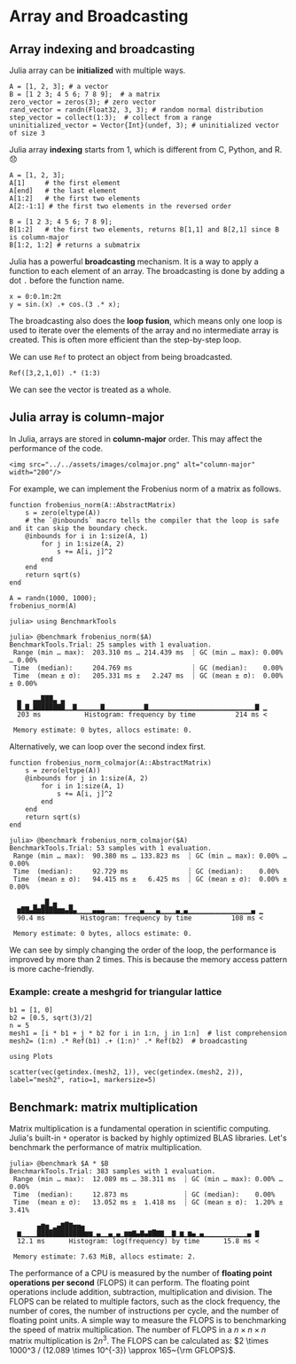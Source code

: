 # Array and Broadcasting

## Array indexing and broadcasting
Julia array can be **initialized** with multiple ways.
```@repl array
A = [1, 2, 3]; # a vector
B = [1 2 3; 4 5 6; 7 8 9];  # a matrix
zero_vector = zeros(3); # zero vector
rand_vector = randn(Float32, 3, 3); # random normal distribution
step_vector = collect(1:3);  # collect from a range
uninitialized_vector = Vector{Int}(undef, 3); # uninitialized vector of size 3
```

Julia array **indexing** starts from 1, which is different from C, Python, and R. 😞
```@repl array
A = [1, 2, 3];
A[1]     # the first element
A[end]   # the last element
A[1:2]   # the first two elements
A[2:-1:1] # the first two elements in the reversed order
```

```@repl array
B = [1 2 3; 4 5 6; 7 8 9];
B[1:2]   # the first two elements, returns B[1,1] and B[2,1] since B is column-major
B[1:2, 1:2] # returns a submatrix
```

Julia has a powerful **broadcasting** mechanism. It is a way to apply a function to each element of an array. The broadcasting is done by adding a dot `.` before the function name.
```@repl array
x = 0:0.1π:2π
y = sin.(x) .+ cos.(3 .* x);
```

The broadcasting also does the **loop fusion**, which means only one loop is used to iterate over the elements of the array and no intermediate array is created. This is often more efficient than the step-by-step loop.

We can use `Ref` to protect an object from being broadcasted.
```@repl array
Ref([3,2,1,0]) .* (1:3)
```
We can see the vector is treated as a whole.

## Julia array is column-major

In Julia, arrays are stored in **column-major** order. This may affect the performance of the code.

```@raw html
<img src="../../assets/images/colmajor.png" alt="column-major" width="200"/>
```

For example, we can implement the Frobenius norm of a matrix as follows.
```@repl array
function frobenius_norm(A::AbstractMatrix)
    s = zero(eltype(A))
    # the `@inbounds` macro tells the compiler that the loop is safe and it can skip the boundary check.
    @inbounds for i in 1:size(A, 1)
        for j in 1:size(A, 2)
            s += A[i, j]^2
        end
    end
    return sqrt(s)
end
```

```@repl array
A = randn(1000, 1000);
frobenius_norm(A)
```

```julia-repl
julia> using BenchmarkTools

julia> @benchmark frobenius_norm($A)
BenchmarkTools.Trial: 25 samples with 1 evaluation.
 Range (min … max):  203.310 ms … 214.439 ms  ┊ GC (min … max): 0.00% … 0.00%
 Time  (median):     204.769 ms               ┊ GC (median):    0.00%
 Time  (mean ± σ):   205.331 ms ±   2.247 ms  ┊ GC (mean ± σ):  0.00% ± 0.00%

  ▃   ▃▃███▃ ▃                                                   
  █▁▇▁██████▇█▁▁▇▁▁▁▁▁▁▇▁▁▁▁▁▁▁▁▁▁▇▁▁▁▁▁▁▁▁▁▁▁▁▁▁▁▁▁▁▁▁▁▁▁▁▁▁▁▇ ▁
  203 ms           Histogram: frequency by time          214 ms <

 Memory estimate: 0 bytes, allocs estimate: 0.
```

Alternatively, we can loop over the second index first.
```@repl array
function frobenius_norm_colmajor(A::AbstractMatrix)
    s = zero(eltype(A))
    @inbounds for j in 1:size(A, 2)
        for i in 1:size(A, 1)
            s += A[i, j]^2
        end
    end
    return sqrt(s)
end
```

```julia-repl
julia> @benchmark frobenius_norm_colmajor($A)
BenchmarkTools.Trial: 53 samples with 1 evaluation.
 Range (min … max):  90.380 ms … 133.823 ms  ┊ GC (min … max): 0.00% … 0.00%
 Time  (median):     92.729 ms               ┊ GC (median):    0.00%
 Time  (mean ± σ):   94.415 ms ±   6.425 ms  ┊ GC (mean ± σ):  0.00% ± 0.00%

      ▂ ▂█ ▄   ▂                                                
  ▆██▄█▆████▆▆▄█▄▁▁▁▁▄▄▄▁▁▁▁▁▁▁▁▁▄▁▁▁▄▁▁▁▁▄▁▄▁▁▁▁▁▁▁▁▁▁▁▁▁▁▁▁▄ ▁
  90.4 ms         Histogram: frequency by time          108 ms <

 Memory estimate: 0 bytes, allocs estimate: 0.
```

We can see by simply changing the order of the loop, the performance is improved by more than 2 times. This is because the memory access pattern is more cache-friendly.

### Example: create a meshgrid for triangular lattice
```@repl array
b1 = [1, 0]
b2 = [0.5, sqrt(3)/2]
n = 5
mesh1 = [i * b1 + j * b2 for i in 1:n, j in 1:n]  # list comprehension
mesh2= (1:n) .* Ref(b1) .+ (1:n)' .* Ref(b2)  # broadcasting
```

```@example array
using Plots

scatter(vec(getindex.(mesh2, 1)), vec(getindex.(mesh2, 2)), label="mesh2", ratio=1, markersize=5)
```

## Benchmark: matrix multiplication

Matrix multiplication is a fundamental operation in scientific computing. Julia's built-in `*` operator is backed by highly optimized BLAS libraries. Let's benchmark the performance of matrix multiplication.

```julia-repl
julia> @benchmark $A * $B
BenchmarkTools.Trial: 383 samples with 1 evaluation.
 Range (min … max):  12.089 ms … 38.311 ms  ┊ GC (min … max): 0.00% … 0.00%
 Time  (median):     12.873 ms              ┊ GC (median):    0.00%
 Time  (mean ± σ):   13.052 ms ±  1.418 ms  ┊ GC (mean ± σ):  1.20% ± 3.41%

       ▄▆▅ ▂▄▇█▇▅▅▄                                            
  ▆▁▁▁▁████████████▆▆▁▄▁▁▄▁▄▁▆▆▇▄▇▄▇█▇▇▁▁▇▁▆▁▆▄▁▄▁▁▁▁▁▁▁▁▁▁▁▄ ▇
  12.1 ms      Histogram: log(frequency) by time      15.8 ms <

 Memory estimate: 7.63 MiB, allocs estimate: 2.
```

The performance of a CPU is measured by the number of **floating point operations per second** (FLOPS) it can perform. The floating point operations include addition, subtraction, multiplication and division. The FLOPS can be related to multiple factors, such as the clock frequency, the number of cores, the number of instructions per cycle, and the number of floating point units. A simple way to measure the FLOPS is to benchmarking the speed of matrix multiplication.
The number of FLOPS in a $n\times n\times n$ matrix multiplication is $2n^3$. The FLOPS can be calculated as: $2 \times 1000^3 / (12.089 \times 10^{-3}) \approx 165~{\rm GFLOPS}$.

